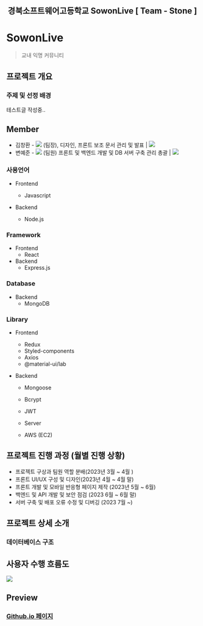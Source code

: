 <h2 align="middle">경북소프트웨어고등학교 SowonLive [ Team - Stone ]</h2>

# SowonLive
> 교내 익명 커뮤니티

## 프로젝트 개요
### 주제 및 선정 배경
테스트글 작성중..
## Member
* 김창환 - <img src="https://avatars.githubusercontent.com/u/92567259?v=4" />
(팀장), 디자인, 프론트 보조 문서 관리 및 발표 | <a href="https://github.com/Takoyaa" target="_blank"><img src="https://img.shields.io/badge/GitHub-181717?style=flat-square&logo=GitHub&logoColor=white"/></a>
* 변예준 - <img src="https://avatars.githubusercontent.com/u/64297220?v=4" />
(팀원) 프론트 및 백엔드 개발 및 DB 서버 구축 관리 총괄 | <a href="https://github.com/yejun178" target="_blank"><img src="https://img.shields.io/badge/GitHub-181717?style=flat-square&logo=GitHub&logoColor=white"/></a>


### 사용언어
- Frontend
  - Javascript
  
- Backend
  - Node.js
  
### Framework
- Frontend
  - React
- Backend
  - Express.js
  
### Database
- Backend
  - MongoDB
  
### Library
- Frontend
  - Redux
  - Styled-components
  - Axios
  - @material-ui/lab

- Backend
  - Mongoose
  - Bcrypt
  - JWT

  - Server
  - AWS (EC2)


## 프로젝트 진행 과정 (월별 진행 상황)
 + 프로젝트 구상과 팀원 역할 분배(2023년 3월  ~ 4월 )
 + 프론트 UI/UX 구성 및 디자인(2023년 4월 ~ 4월 말)
 + 프론트 개발 및 모바일 반응형 페이지 제작 (2023년 5월 ~ 6월)
 + 백엔드 및 API 개발 및 보안 점검 (2023 6월 ~ 6월 말)
 + 서버 구축 및 배포 오류 수정 및 디버깅 (2023 7월 ~)
## 프로젝트 상세 소개

### 데이터베이스 구조


## 사용자 수행 흐름도

<img src="https://cdn.discordapp.com/attachments/408947039486083072/1056855354505449572/IMG_4658.png" />

## Preview

### [Github.io 페이지](https://github.com/GBSW-Stone)
